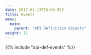 ```yaml
---
date: 2017-03-13T15:08:55Z
Title: Events
menu:
  main:
    parent: "API Definition Objects"
weight: 11
---
```


{{% include "api-def-events" %}}
